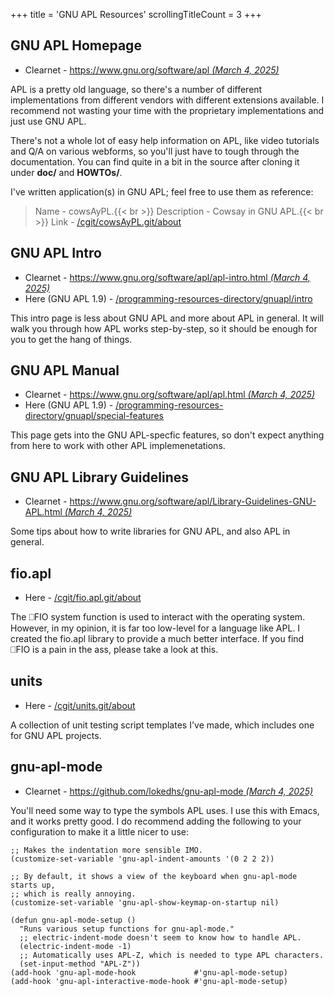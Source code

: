 +++
title               = 'GNU APL Resources'
scrollingTitleCount = 3
+++

## GNU APL Homepage

- Clearnet - [https://www.gnu.org/software/apl *(March 4, 2025)*](https://www.gnu.org/software/apl)

APL is a pretty old language, so there's a number of different implementations
from different vendors with different extensions available. I recommend not
wasting your time with the proprietary implementations and just use GNU APL.

There's not a whole lot of easy help information on APL, like video tutorials
and Q/A on various webforms, so you'll just have to tough through the
documentation. You can find quite in a bit in the source after cloning it under
**doc/** and **HOWTOs/**.

I've written application(s) in GNU APL; feel free to use them as reference:

> Name - cowsAyPL.{{< br >}}
> Description - Cowsay in GNU APL.{{< br >}}
> Link - [/cgit/cowsAyPL.git/about](/cgit/cowsAyPL.git/about/)

## GNU APL Intro

- Clearnet - [https://www.gnu.org/software/apl/apl-intro.html *(March 4, 2025)*](https://www.gnu.org/software/apl/apl-intro.html)
- Here (GNU APL 1.9) - [/programming-resources-directory/gnuapl/intro](/programming-resources-directory/gnuapl/intro/)

This intro page is less about GNU APL and more about APL in general. It will
walk you through how APL works step-by-step, so it should be enough for you to
get the hang of things.

## GNU APL Manual

- Clearnet - [https://www.gnu.org/software/apl/apl.html *(March 4, 2025)*](https://www.gnu.org/software/apl/apl.html)
- Here (GNU APL 1.9) - [/programming-resources-directory/gnuapl/special-features](/programming-resources-directory/gnuapl/special-features/)

This page gets into the GNU APL-specfic features, so don't expect anything from
here to work with other APL implemenetations.

## GNU APL Library Guidelines

- Clearnet - [https://www.gnu.org/software/apl/Library-Guidelines-GNU-APL.html *(March 4, 2025)*](https://www.gnu.org/software/apl/Library-Guidelines-GNU-APL.html)

Some tips about how to write libraries for GNU APL, and also APL in general.

## fio.apl

- Here - [/cgit/fio.apl.git/about](/cgit/fio.apl.git/about/)

The ⎕FIO system function is used to interact with the operating system. However,
in my opinion, it is far too low-level for a language like APL. I created the
fio.apl library to provide a much better interface. If you find ⎕FIO is a pain
in the ass, please take a look at this.

## units

- Here - [/cgit/units.git/about](/cgit/units.git/about/)

A collection of unit testing script templates I've made, which includes one for
GNU APL projects.

## gnu-apl-mode

- Clearnet - [https://github.com/lokedhs/gnu-apl-mode *(March 4, 2025)*](https://github.com/lokedhs/gnu-apl-mode)

You'll need some way to type the symbols APL uses. I use this with Emacs, and it
works pretty good. I do recommend adding the following to your configuration to
make it a little nicer to use:

```elisp
;; Makes the indentation more sensible IMO.
(customize-set-variable 'gnu-apl-indent-amounts '(0 2 2 2))

;; By default, it shows a view of the keyboard when gnu-apl-mode starts up,
;; which is really annoying.
(customize-set-variable 'gnu-apl-show-keymap-on-startup nil)

(defun gnu-apl-mode-setup ()
  "Runs various setup functions for gnu-apl-mode."
  ;; electric-indent-mode doesn't seem to know how to handle APL.
  (electric-indent-mode -1)
  ;; Automatically uses APL-Z, which is needed to type APL characters.
  (set-input-method "APL-Z"))
(add-hook 'gnu-apl-mode-hook             #'gnu-apl-mode-setup)
(add-hook 'gnu-apl-interactive-mode-hook #'gnu-apl-mode-setup)
```
